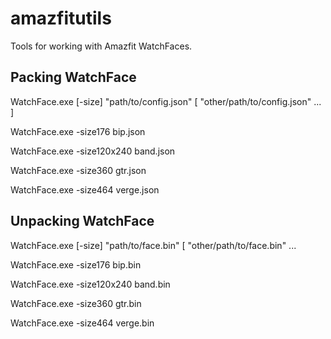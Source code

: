 # amazfitutils
Tools for working with Amazfit WatchFaces.

## Packing WatchFace
WatchFace.exe [-size] "path/to/config.json" [ "other/path/to/config.json" ... ]

WatchFace.exe -size176 bip.json

WatchFace.exe -size120x240 band.json

WatchFace.exe -size360 gtr.json

WatchFace.exe -size464 verge.json

## Unpacking WatchFace
WatchFace.exe [-size] "path/to/face.bin" [ "other/path/to/face.bin" ... 

WatchFace.exe -size176 bip.bin

WatchFace.exe -size120x240 band.bin

WatchFace.exe -size360 gtr.bin

WatchFace.exe -size464 verge.bin
